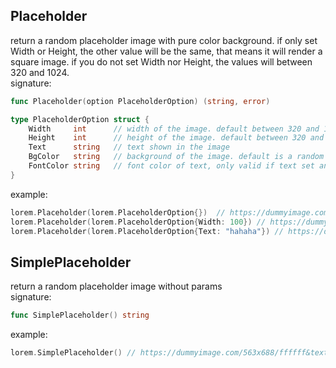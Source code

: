 ## Placeholder       
return a random placeholder image with pure color background. if only set Width or Height, the other value will
be the same, that means it will render a square image.  if you do not set Width nor Height, the values will between 320 and 1024.                    
signature:      
```go
func Placeholder(option PlaceholderOption) (string, error)      

type PlaceholderOption struct {
	Width     int      // width of the image. default between 320 and 1024
	Height    int      // height of the image. default between 320 and 1024
	Text      string   // text shown in the image
	BgColor   string   // background of the image. default is a random hex color
	FontColor string   // font color of text, only valid if text set and value will be #fffff, if bgColor is dark, or #000000 if bgColor is light
}
```
example:     
```go
lorem.Placeholder(lorem.PlaceholderOption{})  // https://dummyimage.com/563x688/ffffff
lorem.Placeholder(lorem.PlaceholderOption{Width: 100}) // https://dummyimage.com/100x100/31b6c6
lorem.Placeholder(lorem.PlaceholderOption{Text: "hahaha"}) // https://dummyimage.com/449x772/67320c/ffffff&text=hahaha
```

## SimplePlaceholder        
return a random placeholder image without params        
signature:     
```go
func SimplePlaceholder() string
```
example:     
```go
lorem.SimplePlaceholder() // https://dummyimage.com/563x688/ffffff&text=image 
```